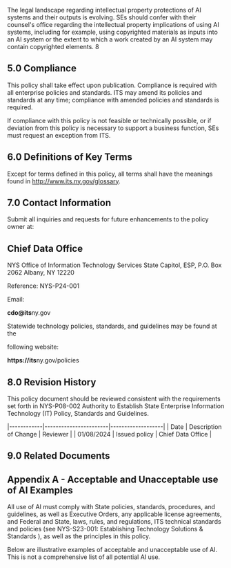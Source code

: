 The legal landscape regarding intellectual property protections of AI systems and their outputs is evolving. SEs should confer with their counsel's office regarding the intellectual property implications of using AI systems, including for example, using copyrighted materials as inputs into an AI system or the extent to which a work created by an AI system may contain copyrighted elements. 8

## **5.0 Compliance**

This policy shall take effect upon publication. Compliance is required with all enterprise policies and standards. ITS may amend its policies and standards at any time; compliance with amended policies and standards is required.

If compliance with this policy is not feasible or technically possible, or if deviation from this policy is necessary to support a business function, SEs must request an exception from ITS.

## **6.0 Definitions of Key Terms**

Except for terms defined in this policy, all terms shall have the meanings found in http://www.its.ny.gov/glossary.

## **7.0 Contact Information**

Submit all inquiries and requests for future enhancements to the policy owner at:

## **Chief Data Office**

NYS Office of Information Technology Services State Capitol, ESP, P.O. Box 2062 Albany, NY 12220

Reference: NYS-P24-001

Email:

**cdo@its**ny.gov

Statewide technology policies, standards, and guidelines may be found at the

following website:

**https://its**ny.gov/policies

## **8.0 Revision History**

This policy document should be reviewed consistent with the requirements set forth in NYS-P08-002 Authority to Establish State Enterprise Information Technology (IT) Policy, Standards and Guidelines.

|------------|-----------------------|-------------------|
| Date       | Description of Change | Reviewer          |
| 01/08/2024 | Issued policy         | Chief Data Office |

## **9.0 Related Documents**

## **Appendix A - Acceptable and Unacceptable use of AI Examples**

All use of AI must comply with State policies, standards, procedures, and guidelines, as well as Executive Orders, any applicable license agreements, and Federal and State, laws, rules, and regulations, ITS technical standards and policies (see NYS-S23-001: Establishing Technology Solutions & Standards ), as well as the principles in this policy.

Below are illustrative examples of acceptable and unacceptable use of AI. This is not a comprehensive list of all potential AI use.